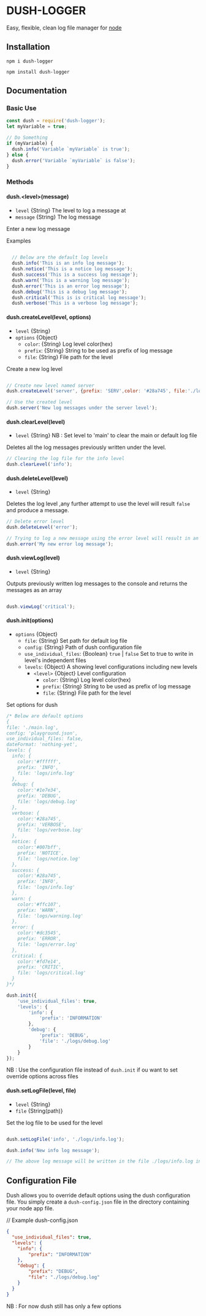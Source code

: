 # DUSH-LOGGER

Easy, flexible, clean log file manager for [node](https://nodejs.org)

## Installation

```console
npm i dush-logger

npm install dush-logger
```

## Documentation

### Basic Use

```js
const dush = require('dush-logger');
let myVariable = true;

// Do Something
if (myVariable) {
  dush.info('Variable `myVariable` is true');
} else {
  dush.error('Variable `myVariable` is false');
}
```

### Methods

#### dush.&lt;level&gt;(message)

+ `level` {String} The level to log a message at
+ `message` {String} The log message

Enter a new log message

 Examples

```js
  
  // Below are the default log levels
  dush.info('This is an info log message');
  dush.notice('This is a notice log message');
  dush.success('This is a success log message');
  dush.warn('This is a warning log message');
  dush.error('This is an error log message');
  dush.debug('This is a debug log message');
  dush.critical('This is is critical log message');
  dush.verbose('This is a verbose log message');

```

#### dush.createLevel(level, options)

+ `level` {String}
+ `options` {Object} 
    - `color`: {String} Log level color(hex)
    * `prefix`: {String} String to be used as prefix of log message
    * `file`: {String} File path for the level

Create a new log level

```js

// Create new level named server
dush.createLevel('server', {prefix: 'SERV',color: '#28a745', file:'./logs/server.log'});

// Use the created level
dush.server('New log messages under the server level');

```

#### dush.clearLevel(level)

+ `level` {String}
NB : Set level to 'main' to clear the main or default log file

Deletes all the log messages previously written under the level.

```js
// Clearing the log file for the info level
dush.clearLevel('info');
```

#### dush.deleteLevel(level)

+ `level` {String}

Deletes the log level ,any further attempt to use the level will result `false` and produce a message.

```js
// Delete error level
dush.deleteLevel('error');

// Trying to log a new message using the error level will result in an error
dush.error('My new error log message');
```

#### dush.viewLog(level)

+ `level` {String}

Outputs previously written log messages to the console and returns the messages as an array

```js

dush.viewLog('critical');
```

#### dush.init(options)

+ `options` {Object} 
    * `file`: {String} Set path for default log file
    * `config`: {String} Path of dush configuration file
    * `use_individual_files`: {Boolean} `true` | `false`  Set to true to write in level's independent files
    * `levels`: {Object} A showing level configurations including new levels
        - `<level>` {Object} Level configuration 
            + `color`: {String} Log level color(hex)
            + `prefix`: {String} String to be used as prefix of log message
            + `file`: {String} File path for the level

Set options for dush

```js
/* Below are default options
{
file: './main.log',
config: 'playground.json',
use_individual_files: false,
dateFormat: 'nothing-yet',
levels: {
  info: {
    color:'#ffffff',
    prefix: 'INFO',
    file: 'logs/info.log'
  },
  debug: {
    color:'#1e7e34',
    prefix: 'DEBUG',
    file: 'logs/debug.log'
  },
  verbose: {
    color:'#28a745',
    prefix: 'VERBOSE',
    file: 'logs/verbose.log'
  },
  notice: {
    color:'#007bff',
    prefix: 'NOTICE',
    file: 'logs/notice.log'
  },
  success: {
    color:'#28a745',
    prefix: 'INFO',
    file: 'logs/info.log'
  },
  warn: {
    color:'#ffc107',
    prefix: 'WARN',
    file: 'logs/warning.log'
  },
  error: {
    color:'#dc3545',
    prefix: 'ERROR',
    file: 'logs/error.log'
  },
  critical: {
    color:'#fd7e14',
    prefix: 'CRITIC',
    file: 'logs/critical.log'
  }
}*/

dush.init({
    'use_individual_files': true,
    'levels': {
        'info': {
            'prefix': 'INFORMATION' 
        },
        'debug': {
            'prefix': 'DEBUG',
            'file': './logs/debug.log'
        }
    }
});
```

NB : Use the configuration file instead of `dush.init` if ou want to set override options across files

#### dush.setLogFile(level, file)

+ `level` {String}
+ `file` {String(path)}

Set the log file to be used for the level

```js

dush.setLogFile('info', './logs/info.log');

dush.info('New info log message');

// The above log message will be written in the file ./logs/info.log instead of the default log file

```

## Configuration File

Dush allows you to override default options using the dush configuration file. You simply create a `dush-config.json` file in the directory containing your node app file.

// Example dush-config.json
```json
{
  "use_individual_files": true,
  "levels": {
    "info": {
        "prefix": "INFORMATION"
    },
    "debug": {
        "prefix": "DEBUG",
        "file": "./logs/debug.log"
    }
  }
}

```

NB : For now dush still has only a few options